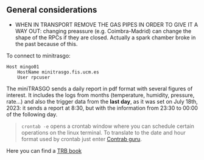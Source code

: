 ## General considerations

- WHEN IN TRANSPORT REMOVE THE GAS PIPES IN ORDER TO GIVE IT A WAY OUT: changing preassure (e.g. Coimbra-Madrid) can change the shape of the RPCs if they are closed. Actually a spark chamber broke in the past because of this.

To connect to minitrasgo:

    Host mingo01
        HostName minitrasgo.fis.ucm.es
        User rpcuser


The miniTRASGO sends a daily report in pdf format with several figures of interest. It includes the logs from months (temperature, humidity, pressure, rate...) and also the trigger data from the **last day**, as it was set on July 18th, 2023: it sends a report at 8:30, but with the information from 23:30 to 00:00 of the following day.


> `crontab -e` opens a crontab window where you can schedule certain operations on the linux terminal. To translate to the date and hour format used by crontab just enter [Contrab guru](https://crontab.guru/).

Here you can find a [TRB book](http://jspc29.x-matter.uni-frankfurt.de/docu/trb3docu.pdf)
